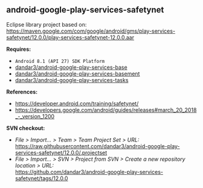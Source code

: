 ## android-google-play-services-safetynet

Eclipse library project based on:<br/>
https://maven.google.com/com/google/android/gms/play-services-safetynet/12.0.0/play-services-safetynet-12.0.0.aar

**Requires:**
- `Android 8.1 (API 27) SDK Platform`
- [dandar3/android-google-play-services-base](https://github.com/dandar3/android-google-play-services-base/tree/12.0.0)
- [dandar3/android-google-play-services-basement](https://github.com/dandar3/android-google-play-services-basement/tree/12.0.0)
- [dandar3/android-google-play-services-tasks](https://github.com/dandar3/android-google-play-services-tasks/tree/12.0.0)

**References:**
- https://developer.android.com/training/safetynet/
- https://developers.google.com/android/guides/releases#march_20_2018_-_version_1200

**SVN checkout:**
- _File > Import... > Team > Team Project Set > URL:_<br/>
  https://raw.githubusercontent.com/dandar3/android-google-play-services-safetynet/12.0.0/.projectset
- _File > Import... > SVN > Project from SVN > Create a new repository location > URL:_<br/> 
  https://github.com/dandar3/android-google-play-services-safetynet/tags/12.0.0